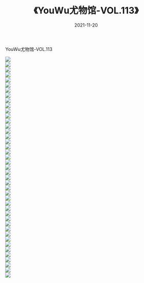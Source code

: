 ﻿---
layout: post
title:  《YouWu尤物馆-VOL.113》
date:   2021-11-20
img: http://img.660000.xyz/Sharelink/网络美图/2021/YouWu尤物馆-VOL.113/000.jpg
categories: [美女, 清纯, 唯美]
---

YouWu尤物馆-VOL.113

  ![](http://img.660000.xyz/Sharelink/网络美图/2021/YouWu尤物馆-VOL.113/001.jpg) <br> ![](http://img.660000.xyz/Sharelink/网络美图/2021/YouWu尤物馆-VOL.113/002.jpg) <br> ![](http://img.660000.xyz/Sharelink/网络美图/2021/YouWu尤物馆-VOL.113/003.jpg) <br> ![](http://img.660000.xyz/Sharelink/网络美图/2021/YouWu尤物馆-VOL.113/004.jpg) <br> ![](http://img.660000.xyz/Sharelink/网络美图/2021/YouWu尤物馆-VOL.113/005.jpg) <br> ![](http://img.660000.xyz/Sharelink/网络美图/2021/YouWu尤物馆-VOL.113/006.jpg) <br> ![](http://img.660000.xyz/Sharelink/网络美图/2021/YouWu尤物馆-VOL.113/007.jpg) <br> ![](http://img.660000.xyz/Sharelink/网络美图/2021/YouWu尤物馆-VOL.113/008.jpg) <br> ![](http://img.660000.xyz/Sharelink/网络美图/2021/YouWu尤物馆-VOL.113/009.jpg) <br> ![](http://img.660000.xyz/Sharelink/网络美图/2021/YouWu尤物馆-VOL.113/010.jpg) <br> ![](http://img.660000.xyz/Sharelink/网络美图/2021/YouWu尤物馆-VOL.113/011.jpg) <br> ![](http://img.660000.xyz/Sharelink/网络美图/2021/YouWu尤物馆-VOL.113/012.jpg) <br> ![](http://img.660000.xyz/Sharelink/网络美图/2021/YouWu尤物馆-VOL.113/013.jpg) <br> ![](http://img.660000.xyz/Sharelink/网络美图/2021/YouWu尤物馆-VOL.113/014.jpg) <br> ![](http://img.660000.xyz/Sharelink/网络美图/2021/YouWu尤物馆-VOL.113/015.jpg) <br> ![](http://img.660000.xyz/Sharelink/网络美图/2021/YouWu尤物馆-VOL.113/016.jpg) <br> ![](http://img.660000.xyz/Sharelink/网络美图/2021/YouWu尤物馆-VOL.113/017.jpg) <br> ![](http://img.660000.xyz/Sharelink/网络美图/2021/YouWu尤物馆-VOL.113/018.jpg) <br> ![](http://img.660000.xyz/Sharelink/网络美图/2021/YouWu尤物馆-VOL.113/019.jpg) <br> ![](http://img.660000.xyz/Sharelink/网络美图/2021/YouWu尤物馆-VOL.113/020.jpg) <br> ![](http://img.660000.xyz/Sharelink/网络美图/2021/YouWu尤物馆-VOL.113/021.jpg) <br> ![](http://img.660000.xyz/Sharelink/网络美图/2021/YouWu尤物馆-VOL.113/022.jpg) <br> ![](http://img.660000.xyz/Sharelink/网络美图/2021/YouWu尤物馆-VOL.113/023.jpg) <br> ![](http://img.660000.xyz/Sharelink/网络美图/2021/YouWu尤物馆-VOL.113/024.jpg) <br> ![](http://img.660000.xyz/Sharelink/网络美图/2021/YouWu尤物馆-VOL.113/025.jpg) <br> ![](http://img.660000.xyz/Sharelink/网络美图/2021/YouWu尤物馆-VOL.113/026.jpg) <br> ![](http://img.660000.xyz/Sharelink/网络美图/2021/YouWu尤物馆-VOL.113/027.jpg) <br> ![](http://img.660000.xyz/Sharelink/网络美图/2021/YouWu尤物馆-VOL.113/028.jpg) <br> ![](http://img.660000.xyz/Sharelink/网络美图/2021/YouWu尤物馆-VOL.113/029.jpg) <br> ![](http://img.660000.xyz/Sharelink/网络美图/2021/YouWu尤物馆-VOL.113/030.jpg) <br> ![](http://img.660000.xyz/Sharelink/网络美图/2021/YouWu尤物馆-VOL.113/031.jpg) <br> ![](http://img.660000.xyz/Sharelink/网络美图/2021/YouWu尤物馆-VOL.113/032.jpg) <br> ![](http://img.660000.xyz/Sharelink/网络美图/2021/YouWu尤物馆-VOL.113/033.jpg) <br> ![](http://img.660000.xyz/Sharelink/网络美图/2021/YouWu尤物馆-VOL.113/034.jpg) <br> ![](http://img.660000.xyz/Sharelink/网络美图/2021/YouWu尤物馆-VOL.113/035.jpg) <br> ![](http://img.660000.xyz/Sharelink/网络美图/2021/YouWu尤物馆-VOL.113/036.jpg) <br> ![](http://img.660000.xyz/Sharelink/网络美图/2021/YouWu尤物馆-VOL.113/037.jpg) <br> ![](http://img.660000.xyz/Sharelink/网络美图/2021/YouWu尤物馆-VOL.113/038.jpg) <br> ![](http://img.660000.xyz/Sharelink/网络美图/2021/YouWu尤物馆-VOL.113/039.jpg) <br> ![](http://img.660000.xyz/Sharelink/网络美图/2021/YouWu尤物馆-VOL.113/040.jpg) <br> ![](http://img.660000.xyz/Sharelink/网络美图/2021/YouWu尤物馆-VOL.113/041.jpg) <br> ![](http://img.660000.xyz/Sharelink/网络美图/2021/YouWu尤物馆-VOL.113/042.jpg) <br> ![](http://img.660000.xyz/Sharelink/网络美图/2021/YouWu尤物馆-VOL.113/043.jpg) <br>